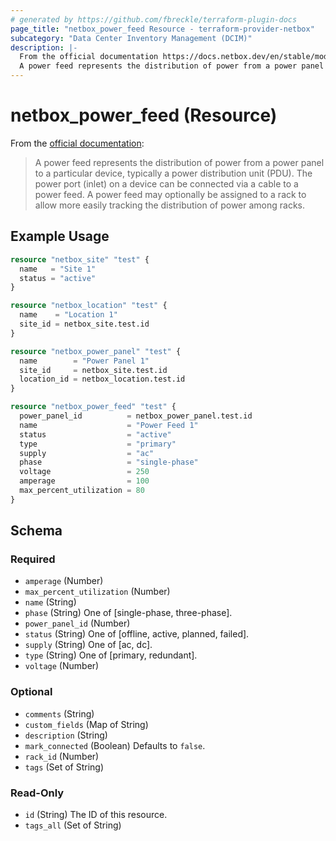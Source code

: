 ```yaml
---
# generated by https://github.com/fbreckle/terraform-plugin-docs
page_title: "netbox_power_feed Resource - terraform-provider-netbox"
subcategory: "Data Center Inventory Management (DCIM)"
description: |-
  From the official documentation https://docs.netbox.dev/en/stable/models/dcim/powerfeed/:
  A power feed represents the distribution of power from a power panel to a particular device, typically a power distribution unit (PDU). The power port (inlet) on a device can be connected via a cable to a power feed. A power feed may optionally be assigned to a rack to allow more easily tracking the distribution of power among racks.
---
```


# netbox_power_feed (Resource)

From the [official documentation](https://docs.netbox.dev/en/stable/models/dcim/powerfeed/):

> A power feed represents the distribution of power from a power panel to a particular device, typically a power distribution unit (PDU). The power port (inlet) on a device can be connected via a cable to a power feed. A power feed may optionally be assigned to a rack to allow more easily tracking the distribution of power among racks.

## Example Usage

```terraform
resource "netbox_site" "test" {
  name   = "Site 1"
  status = "active"
}

resource "netbox_location" "test" {
  name    = "Location 1"
  site_id = netbox_site.test.id
}

resource "netbox_power_panel" "test" {
  name        = "Power Panel 1"
  site_id     = netbox_site.test.id
  location_id = netbox_location.test.id
}

resource "netbox_power_feed" "test" {
  power_panel_id          = netbox_power_panel.test.id
  name                    = "Power Feed 1"
  status                  = "active"
  type                    = "primary"
  supply                  = "ac"
  phase                   = "single-phase"
  voltage                 = 250
  amperage                = 100
  max_percent_utilization = 80
}
```

<!-- schema generated by tfplugindocs -->
## Schema

### Required

- `amperage` (Number)
- `max_percent_utilization` (Number)
- `name` (String)
- `phase` (String) One of [single-phase, three-phase].
- `power_panel_id` (Number)
- `status` (String) One of [offline, active, planned, failed].
- `supply` (String) One of [ac, dc].
- `type` (String) One of [primary, redundant].
- `voltage` (Number)

### Optional

- `comments` (String)
- `custom_fields` (Map of String)
- `description` (String)
- `mark_connected` (Boolean) Defaults to `false`.
- `rack_id` (Number)
- `tags` (Set of String)

### Read-Only

- `id` (String) The ID of this resource.
- `tags_all` (Set of String)


